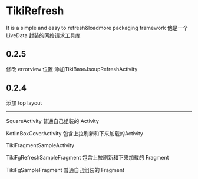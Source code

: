 # TikiRefresh
It is a simple and easy to refresh&amp;loadmore packaging framework
他是一个 LiveData 封装的网络请求工具库


## 0.2.5
修改 errorview 位置
添加TikiBaseJsoupRefreshActivity


## 0.2.4
添加 top layout

---
SquareActivity
普通自己组装的 Activity

KotlinBoxCoverActivity
包含上拉刷新和下来加载的Activity



TikiFragmentSampleActivity

TikiFgRefreshSampleFragment
包含上拉刷新和下来加载的 Fragment

TikiFgSampleFragment
普通自己组装的 Fragment

